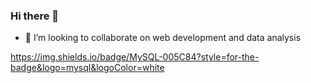 ### Hi there 👋

- 👯 I’m looking to collaborate on web development and data analysis
  
https://img.shields.io/badge/MySQL-005C84?style=for-the-badge&logo=mysql&logoColor=white
